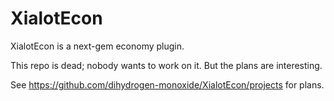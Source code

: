 # XialotEcon
XialotEcon is a next-gem <!-- not a typo, don't PR to change this --> economy plugin.
<!--
# Features
- Living Economy (supply/demand determines prices)
- Multiple currencies (want to have Trumps as a currency? Go ahead!)
- One plugin (You don't have to have 20 differnet plugins)
- Disable/Enable whatever features you desire!
- Easy to use API
- More

# Roadmap:
- [ ] Core plugin
  - [x] Create user account
  - [ ] Basic wallet
  - [ ] Withdraw/Deposit to/from wallet and bank.
  - [ ] Multiple currency support
    - [ ] Convert between currencies
    - [ ] Set currency value based on the BaseUnit
-->
<!--
Me and SOFe discussion summary:
Use virtual accounts where users can have multiple accounts. Accounts are stored by accountID. Accounts have liomits on the amount of money that can be stored. Plugins that use XialotAPI will have to register which account money goes to (from mining and such) or they will get an error. Accounts can be of multiple types.
-->

This repo is dead; nobody wants to work on it. But the plans are interesting.

See https://github.com/dihydrogen-monoxide/XialotEcon/projects for plans.
